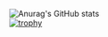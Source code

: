 ![Anurag's GitHub stats](https://github-readme-stats.vercel.app/api?username=yydounai1234&show_icons=true&theme=radical&?count_private=true)
<br/>
[![trophy](https://github-profile-trophy.vercel.app/?username=yydounai1234&theme=dark_lover)](https://github.com/ryo-ma/github-profile-trophy)

